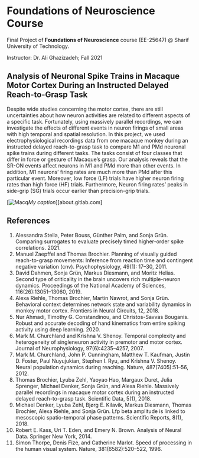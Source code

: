 # Foundations of Neuroscience Course

Final Project of **Foundations of Neuroscience** course (EE-25647) @ Sharif University of Technology.

Instructor: Dr. Ali Ghazizadeh; Fall 2021

## Analysis of Neuronal Spike Trains in Macaque Motor Cortex During an Instructed Delayed Reach-to-Grasp Task

Despite wide studies concerning the motor cortex, there are still uncertainties about how neuron activities are related to different aspects of a specific task. Fortunately, using massively parallel recordings, we can investigate the effects of different events in neuron firings of
small areas with high temporal and spatial resolution. In this project, we used electrophysiological recordings data from one macaque monkey during an instructed delayed reach-to-grasp task to compare M1 and PMd neuronal spike trains during different tasks. The tasks consist of four classes that differ in force or gesture of Macaque’s grasp. Our analysis reveals that the SR-ON events affect neurons in M1 and PMd more than other events. In addition, M1 neurons’ firing rates are much more than PMd after this particular event. Moreover, low force (LF) trials have higher neuron firing rates than high force (HF) trials. Furthermore, Neuron firing rates’ peaks in side-grip (SG) trials occur earlier than precision-grip trials.

[![Macq](https://user-images.githubusercontent.com/94138466/154534224-5216d172-d41d-47c6-9300-a1e612472a64.jpg)*My caption*][about.gitlab.com]
<!-- <figcaption>Chronological order of task and events during the reach-to-grasp.</figcaption>
 -->


## References

1. Alessandra Stella, Peter Bouss, Günther Palm, and Sonja Grün. Comparing surrogates to evaluate precisely timed higher-order spike correlations. 2021.
2. Manuel Zaepffel and Thomas Brochier. Planning of visually guided reach-to-grasp movements: Inference from reaction time and contingent negative variation (cnv). Psychophysiology, 49(1): 17–30, 2011.
3. David Dahmen, Sonja Grün, Markus Diesmann, and Moritz Helias. Second type of criticality in the brain uncovers rich multiple-neuron dynamics. Proceedings of the National Academy of Sciences, 116(26):13051–13060, 2019.
4. Alexa Riehle, Thomas Brochier, Martin Nawrot, and Sonja Grün. Behavioral context determines network state and variability dynamics in monkey motor cortex. Frontiers in Neural Circuits, 12, 2018.
5. Nur Ahmadi, Timothy G. Constandinou, and Christos-Savvas Bouganis. Robust and accurate decoding of hand kinematics from entire spiking activity using deep learning. 2020.
6. Mark M. Churchland and Krishna V. Shenoy. Temporal complexity and heterogeneity of singleneuron activity in premotor and motor cortex. Journal of Neurophysiology, 97(6):4235–4257, 2007. 
7. Mark M. Churchland, John P. Cunningham, Matthew T. Kaufman, Justin D. Foster, Paul Nuyujukian, Stephen I. Ryu, and Krishna V. Shenoy. Neural population dynamics during
reaching. Nature, 487(7405):51–56, 2012.
8. Thomas Brochier, Lyuba Zehl, Yaoyao Hao, Margaux Duret, Julia Sprenger, Michael Denker, Sonja Grün, and Alexa Riehle. Massively parallel recordings in macaque motor cortex during an instructed delayed reach-to-grasp task. Scientific Data, 5(1), 2018.
9. Michael Denker, Lyuba Zehl, Bjørg E. Kilavik, Markus Diesmann, Thomas Brochier, Alexa Riehle, and Sonja Grün. Lfp beta amplitude is linked to mesoscopic spatio-temporal phase
patterns. Scientific Reports, 8(1), 2018.
10. Robert E. Kass, Uri T. Eden, and Emery N. Brown. Analysis of Neural Data. Springer New York, 2014.
11. Simon Thorpe, Denis Fize, and Catherine Marlot. Speed of processing in the human visual system. Nature, 381(6582):520–522, 1996.
